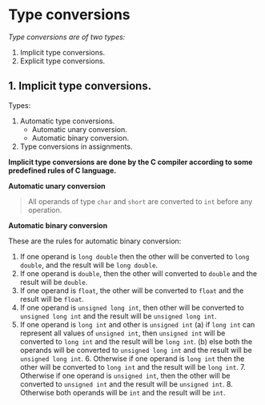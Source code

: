 # Type conversions

_Type conversions are of two types:_

1. Implicit type conversions.
2. Explicit type conversions.


## 1. Implicit type conversions.

Types:

1. Automatic type conversions.
	* Automatic unary conversion.
	* Automatic binary conversion.
2. Type conversions in assignments.


**Implicit type conversions are done by the C compiler according to some predefined rules of C language.**


**Automatic unary conversion**

> All operands of type `char` and `short` are converted to `int` before any operation.


**Automatic binary conversion**

These are the rules for automatic binary conversion:

1. If one operand is `long double` then the other will be converted to `long double`, and the result will be `long double`.
2. If one operand is `double`, then the other will converted to `double` and the result will be `double`.
3. If one operand is `float`, the other will be converted to `float` and the result will be `float`.
4. If one operand is `unsigned long int`, then other will be converted to `unsigned long int` and the result will be `unsigned long int`.
5. If one operand is `long int` and other is `unsigned int`
	(a) if `long int` can represent all values of `unsigned int`, then `unsigned int` will be converted to `long int` and the result will be `long int`.
	(b) else both the operands will be converted to `unsigned long int` and the result will be `unsigned long int`.
	6. Otherwise if one operand is `long int` then the other will be converted to `long int` and the result will be `long int`.
	7. Otherwise if one operand is `unsigned int`, then the other will be converted to `unsigned int` and the result will be `unsigned int`.
	8. Otherwise both operands will be `int` and the result will be `int`.
